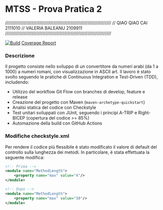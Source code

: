 ﻿# MTSS - Prova Pratica 2

////////////////////////////////////////////////////////////////////
// QIAO QIAO CAI 2111010
// VALERIA BALEANU 2109911
////////////////////////////////////////////////////////////////////

[![Build](https://github.com/jen1315/MTSS_prova2/actions/workflows/build.yml/badge.svg)](https://github.com/jen1315/MTSS_prova2/actions/workflows/build.yml)
[Coverage Report](https://github.com/jen1315/MTSS_prova2/blob/release/v1.0/roman-number/jacoco/index.html)

### Descrizione
Il progetto consiste nello sviluppo di un convertitore da numeri arabi (da 1 a 1000) a numeri romani, con visualizzazione in ASCII art. Il lavoro è stato svolto seguendo le pratiche di Continuous Integration e Test-Driven (TDD), includendo:
- Utilizzo del workflow Git Flow con branches di develop, feature e release
- Creazione del progetto con Maven (```maven-archetype-quickstart```)
- Analisi statica del codice con Checkstyle
- Test unitari sviluppati con JUnit, seguendo i principi A-TRIP e Right-BICEP (copertura del codice >= 85%)
- Automazione della build con GitHub Actions

### Modifiche checkstyle.xml
Per rendere il codice più flessibile è stato modificato il valore di default del controllo sulla lunghezza dei metodi. In particolare, è stata effettuata la seguente modifica:
```xml
<!-- Prima -->
<module name="MethodLength">
    <property name="max" value="4"/>
</module>

<!-- Dopo -->
<module name="MethodLength">
    <property name="max" value="30"/>
</module>
```
